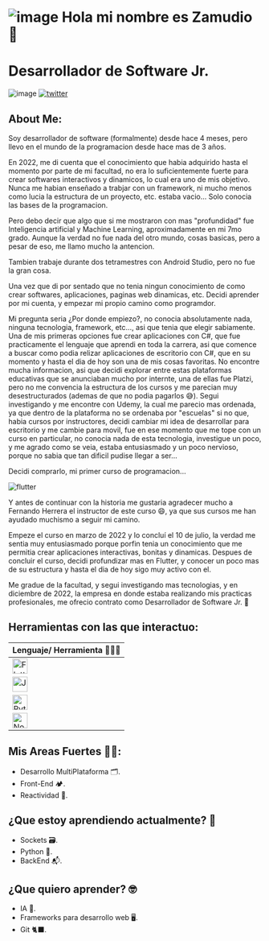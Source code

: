 # ![image](https://res.cloudinary.com/dxf0bjh73/image/upload/v1680825078/czqhuuevnwgs0tcb5ebb_poqxci.png) __Hola mi nombre es Zamudio 🥜__

# __Desarrollador de Software Jr.<br>__
![image](https://pbs.twimg.com/profile_banners/1215252397175361536/1680803916/1500x500)
[![twitter](https://img.shields.io/twitter/follow/_squirreldev?style=social)](https://twitter.com/_squirreldev)

## __About Me:<br>__

Soy desarrollador de software (formalmente) desde hace 4 meses, pero llevo en el mundo de la programacion desde hace mas de 3 años.

En 2022, me di cuenta que el conocimiento que habia adquirido hasta el momento por parte de mi facultad, no era lo suficientemente fuerte para crear softwares interactivos y dinamicos, lo cual era uno de mis objetivo. Nunca me habian enseñado a trabjar con un framework, ni mucho menos como lucia la estructura de un proyecto, etc. estaba vacio... Solo conocia las bases de la programacion.

Pero debo decir que algo que si me mostraron con mas "profundidad" fue Inteligencia artificial y Machine Learning, aproximadamente en mi 7mo grado. Aunque la verdad no fue nada del otro mundo, cosas basicas, pero a pesar de eso, me llamo mucho la antencion.

Tambien trabaje durante dos tetramestres con Android Studio, pero no fue la gran cosa.

Una vez que di por sentado que no tenia ningun conocimiento de como crear softwares, aplicaciones, paginas web dinamicas, etc. Decidi aprender por mi cuenta, y empezar mi propio camino como programdor.

Mi pregunta seria ¿Por donde empiezo?, no conocia absolutamente nada, ninguna tecnologia, framework, etc..., asi que tenia que elegir sabiamente. Una de mis primeras opciones fue crear aplicaciones con C#, que fue practicamente el lenguaje que aprendi en toda la carrera, asi que comence a buscar como podia relizar aplicaciones de escritorio con C#, que en su momento y hasta el dia de hoy son una de mis cosas favoritas. No encontre mucha informacion, asi que decidi explorar entre estas plataformas educativas que se anunciaban mucho por internte, una de ellas fue Platzi, pero no me convencia la estructura de los cursos y me parecian muy desestructurados (ademas de que no podia pagarlos 😅). Segui investigando y me encontre con Udemy, la cual me parecio mas ordenada, ya que dentro de la plataforma no se ordenaba por "escuelas" si no que, habia cursos por instructores, decidi cambiar mi idea de desarrollar para escritorio y me cambie para movil, fue en ese momento que me tope con un curso en particular, no conocia nada de esta tecnologia, investigue un poco, y me agrado como se veia, estaba entusiasmado y un poco nervioso, porque no sabia que tan dificil pudise llegar a ser...

Decidi comprarlo, mi primer curso de programacion...

![flutter](https://res.cloudinary.com/dxf0bjh73/image/upload/v1680879364/Captura_de_Pantalla_2023-04-07_a_la_s_8.52.01_ucbnvh.png)

Y antes de continuar con la historia me gustaria agradecer mucho a Fernando Herrera el instructor de este curso 😄, ya que sus cursos me han ayudado muchismo a seguir mi camino.

Empeze el curso en marzo de 2022 y lo concluí el 10 de julio, la verdad me sentia muy entusiasmado porque porfin tenia un conocimiento que me permitia crear aplicaciones interactivas, bonitas y dinamicas. Despues de concluir el curso, decidi profundizar mas en Flutter, y conocer un poco mas de su estructura y hasta el dia de hoy sigo muy activo con el.

Me gradue de la facultad, y segui investigando mas tecnologias, y en diciembre de 2022, la empresa en donde estaba realizando mis practicas profesionales, me ofrecio contrato como Desarrollador de Software Jr. 🥳

## Herramientas con las que interactuo:
<div></div>
<table>
		<thead>
			<tr>
				<th> Lenguaje/ Herramienta 🧑🏻‍💻</th>
			</tr>
		</thead>
		<tbody>
			<tr>
				<td> <img src="https://media-public.canva.com/MADnA9aMHEM/1/thumbnail_large.png" width=30 title="Flutter"></td>
 			</tr>
      <tr>
				<td> <img src="https://cdn-icons-png.flaticon.com/512/5968/5968292.png" width=30 title="JavaScript" > </td>
			</tr>
      <tr>
				<td> <img src="https://cdn-icons-png.flaticon.com/512/5968/5968350.png" width=30 title="Python"> </td>
			</tr>
			<tr>
				<td> <img src="https://cdn-icons-png.flaticon.com/512/5968/5968322.png" width=30 title="NodeJS"> </td>
			</tr>
	</table>

## Mis Areas Fuertes 💪🏼:
- Desarrollo MultiPlataforma 🗂.
- Front-End 🏕.
- Reactividad 🚀.

## ¿Que estoy aprendiendo actualmente? 🧐
- Sockets 🗃.
- Python 🐍.
- BackEnd 📬.

## ¿Que quiero aprender? 🤓
- IA 🤖.
- Frameworks para desarrollo web 🖥. 
- Git 🐈‍⬛.
